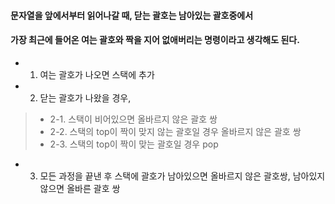 #### 문자열을 앞에서부터 읽어나갈 때, 닫는 괄호는 남아있는 괄호중에서 
#### 가장 최근에 들어온 여는 괄호와 짝을 지어 없애버리는 명령이라고 생각해도 된다.  

- 1. 여는 괄호가 나오면 스택에 추가
- 2. 닫는 괄호가 나왔을 경우,
> - 2-1. 스택이 비어있으면 올바르지 않은 괄호 쌍
> - 2-2. 스택의 top이 짝이 맞지 않는 괄호일 경우 올바르지 않은 괄호 쌍
> - 2-3. 스택의 top이 짝이 맞는 괄호일 경우 pop
- 3. 모든 과정을 끝낸 후 스택에 괄호가 남아있으면 올바르지 않은 괄호쌍, 남아있지 않으면 올바른 괄호 쌍



